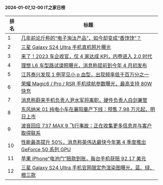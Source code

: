#### 2024-01-07_12-00  IT之家日榜

| 排名 | 标题|
| --- | ---|
| 1 | [几年前论斤称的“电子淘汰产品”，如今却变成“香饽饽”？](https://www.ithome.com/0/743/747.htm) |
| 2 | [三星 Galaxy S24 Ultra 手机真机照片曝光](https://www.ithome.com/0/743/720.htm) |
| 3 | [来了！2023 车企收官，仅 4 家达成 KPI，内卷进入 2.0 时代](https://www.ithome.com/0/743/725.htm) |
| 4 | [理想 L6 车型路试谍照曝光，消息称提前到今年 4 月初发布](https://www.ithome.com/0/743/726.htm) |
| 5 | [江苏泰兴发现 1 例罕见小 p 血型，出现频率低于百万分之一](https://www.ithome.com/0/743/758.htm) |
| 6 | [荣耀 Magic6 / Pro / RSR 手机续航参数曝光，最高支持 80W 快充](https://www.ithome.com/0/743/738.htm) |
| 7 | [消息称蔚来手机负责人尹水军将离职，硬件负责人白剑兼管](https://www.ithome.com/0/743/691.htm) |
| 8 | [东风纳米 01 纯电小车在襄阳量产下线：预售 7.98 万元起，明日上市](https://www.ithome.com/0/743/724.htm) |
| 9 | [波音回应 737 MAX 9 飞行事故：正在收集更多信息并与客户取得联系](https://www.ithome.com/0/743/759.htm) |
| 10 | [性能最高提升 50%，消息称英伟达最快今年第 4 季度推出 GeForce 50 系列 GPU](https://www.ithome.com/0/743/694.htm) |
| 11 | [苹果 iPhone“电池门”赔款到账，每台手机获赔 92.17 美元](https://www.ithome.com/0/743/765.htm) |
| 12 | [三星 Galaxy S24 Ultra 手机官网限定色渲染图曝光，蓝、绿、橙三款](https://www.ithome.com/0/743/688.htm) |
